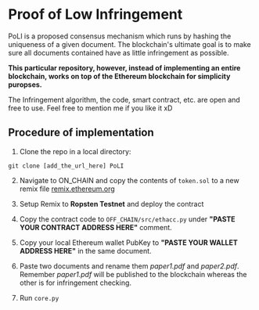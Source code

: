 # Proof of Low Infringement
PoLI is a proposed consensus mechanism which runs by hashing the uniqueness of a given document. The blockchain's ultimate goal is to make sure all documents contained have as little infringement as possible.

**This particular repository, however, instead of implementing an entire blockchain, works on top of the Ethereum blockchain for simplicity puropses.**

The Infringement algorithm, the code, smart contract, etc. are open and free to use. Feel free to mention me if you like it xD


## Procedure of implementation

1. Clone the repo in a local directory:

```git clone [add_the_url_here] PoLI```

2. Navigate to ON_CHAIN and copy the contents of `token.sol` to a new remix file [remix.ethereum.org](remix.ethereum.org)

3. Setup Remix to **Ropsten Testnet** and deploy the contract

4. Copy the contract code to ```OFF_CHAIN/src/ethacc.py``` under **"PASTE YOUR CONTRACT ADDRESS HERE"** comment.

5. Copy your local Ethereum wallet PubKey to **"PASTE YOUR WALLET ADDRESS HERE"** in the same document.

6. Paste two documents and rename them *paper1.pdf* and *paper2.pdf*. Remember *paper1.pdf* will be published to the blockchain whereas the other is for infringement checking.

7. Run ```core.py```
